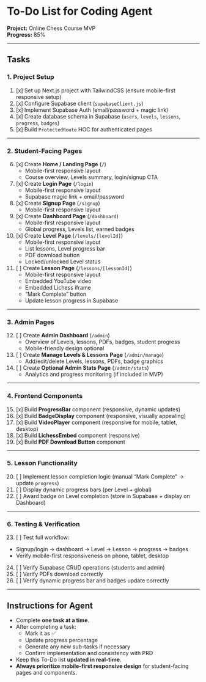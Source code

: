 # To-Do List for Coding Agent
**Project:** Online Chess Course MVP  
**Progress:** 85%

---

## Tasks

### 1. Project Setup
1. [x] Set up Next.js project with TailwindCSS (ensure mobile-first responsive setup)
2. [x] Configure Supabase client (`supabaseClient.js`)
3. [x] Implement Supabase Auth (email/password + magic link)
4. [x] Create database schema in Supabase (`users`, `levels`, `lessons`, `progress`, `badges`)
5. [x] Build `ProtectedRoute` HOC for authenticated pages

---

### 2. Student-Facing Pages
6. [x] Create **Home / Landing Page** (`/`)
   - Mobile-first responsive layout
   - Course overview, Levels summary, login/signup CTA
7. [x] Create **Login Page** (`/login`)
   - Mobile-first responsive layout
   - Supabase magic link + email/password
8. [x] Create **Signup Page** (`/signup`)
   - Mobile-first responsive layout
9. [x] Create **Dashboard Page** (`/dashboard`)
   - Mobile-first responsive layout
   - Global progress, Levels list, earned badges
10. [x] Create **Level Page** (`/levels/[levelId]`)
    - Mobile-first responsive layout
    - List lessons, Level progress bar
    - PDF download button
    - Locked/unlocked Level status
11. [ ] Create **Lesson Page** (`/lessons/[lessonId]`)
    - Mobile-first responsive layout
    - Embedded YouTube video
    - Embedded Lichess iframe
    - “Mark Complete” button
    - Update lesson progress in Supabase

---

### 3. Admin Pages
12. [ ] Create **Admin Dashboard** (`/admin`)
    - Overview of Levels, lessons, PDFs, badges, student progress
    - Mobile-friendly design optional
13. [ ] Create **Manage Levels & Lessons Page** (`/admin/manage`)
    - Add/edit/delete Levels, lessons, PDFs, badge graphics
14. [ ] Create **Optional Admin Stats Page** (`/admin/stats`)
    - Analytics and progress monitoring (if included in MVP)

---

### 4. Frontend Components
15. [x] Build **ProgressBar** component (responsive, dynamic updates)
16. [x] Build **BadgeDisplay** component (responsive, visually appealing)
17. [x] Build **VideoPlayer** component (responsive for mobile, tablet, desktop)
18. [x] Build **LichessEmbed** component (responsive)
19. [x] Build **PDF Download Button** component

---

### 5. Lesson Functionality
20. [ ] Implement lesson completion logic (manual “Mark Complete” → update `progress`)
21. [ ] Display dynamic progress bars (per Level + global)
22. [ ] Award badge on Level completion (store in Supabase + display on Dashboard)

---

### 6. Testing & Verification
23. [ ] Test full workflow:
   - Signup/login → dashboard → Level → Lesson → progress → badges
   - Verify mobile-first responsiveness on phone, tablet, desktop
24. [ ] Verify Supabase CRUD operations (students and admin)
25. [ ] Verify PDFs download correctly
26. [ ] Verify dynamic progress bar and badges update correctly

---

## Instructions for Agent

- Complete **one task at a time**.
- After completing a task:
  - Mark it as ✅
  - Update progress percentage
  - Generate any new sub-tasks if necessary
  - Confirm implementation and consistency with PRD
- Keep this To-Do list **updated in real-time**.
- **Always prioritize mobile-first responsive design** for student-facing pages and components.
